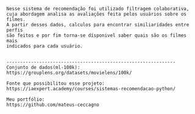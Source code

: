     Nesse sistema de recomendação foi utilizado filtragem colaborativa,
    cuja abordagem analisa as avaliações feita pelos usuários sobre os filmes.
    A partir desses dados, calculos para encontrar similiaridades entre perfis
    são feitos e por fim torna-se dísponivel saber quais são os filmes mais
    indicados para cada usuário.


    --------------------------------------------------------------
    Conjunto de dados(ml-100k):     
    https://grouplens.org/datasets/movielens/100k/
    
    Fonte que possibilitou esse projeto:                         
    https://iaexpert.academy/courses/sistemas-recomendacao-python/

    Meu portfólio:
    https://github.com/mateus-ceccagno
